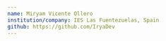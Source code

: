 ```yaml
---
name: Miryam Vicente Ollero
institution/company: IES Las Fuentezuelas, Spain
github: https://github.com/IryaDev
---
```

